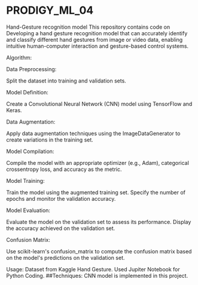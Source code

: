 # PRODIGY_ML_04
Hand-Gesture recognition model
This repository contains code on Developing a hand gesture recognition model that can accurately identify and classify different hand gestures from image or video data, enabling intuitive human-computer interaction and gesture-based control systems.

Algorithm:


Data Preprocessing:

Split the dataset into training and validation sets.


Model Definition:

Create a Convolutional Neural Network (CNN) model using TensorFlow and Keras.


Data Augmentation:

Apply data augmentation techniques using the ImageDataGenerator to create variations in the training set.


Model Compilation:

Compile the model with an appropriate optimizer (e.g., Adam), categorical crossentropy loss, and accuracy as the metric.


Model Training:

Train the model using the augmented training set.
Specify the number of epochs and monitor the validation accuracy.


Model Evaluation:

Evaluate the model on the validation set to assess its performance.
Display the accuracy achieved on the validation set.


Confusion Matrix:

Use scikit-learn's confusion_matrix to compute the confusion matrix based on the model's predictions on the validation set.


Usage:
Dataset from Kaggle Hand Gesture.
Used Jupiter Notebook for Python Coding.
##Techniques:
CNN model is implemented in this project.
